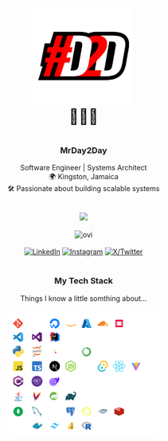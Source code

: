 <head>
  <link rel="icon" href="assets/logo_sqr.png" />
</head>

<div align="center">
    <img src="assets/logo_sqr.png" width="200px" alt="ovi" />
</div>
<div align="center">

<p style="margin: 0px; font-size: 30px;">👨🏿‍💻</p><br/>
<h3>MrDay2Day</h3> 
Software Engineer | Systems Architect<br/>
🌍 Kingston, Jamaica<br/>
🛠️ Passionate about building scalable systems

</div>

<br/>
<br/>

<div align="center">
    <img src="http://estruyf-github.azurewebsites.net/api/VisitorHit?user=mrday2day&countColorcountColor&countColor=%237B1E7B"/>
</div>

<br/>

<div align="center">
<img src="https://github-readme-stats.vercel.app/api/top-langs?username=MrDay2Day&show_icons=true&locale=en&layout=compact&theme=chartreuse-dark" alt="ovi" />

</div>

<br/>

<div align="center">
    <div>
        <a href="https://www.linkedin.com/in/dwight-thorpe-ja/" target="_blank"><img src="https://img.shields.io/badge/LinkedIn-%230077B5.svg?&style=flat-square&logo=linkedin&logoColor=white" alt="LinkedIn"></a>
        <a href="https://www.instagram.com/day2dayja/" target="_blank"><img src="https://img.shields.io/badge/Instagram-%23E4405F.svg?&style=flat-square&logo=instagram&logoColor=white" alt="Instagram"></a>
        <a href="https://twitter.com/day2dayja" target="_blank">
        <img src="https://img.shields.io/badge/X-%231DA1F2.svg?&style=flat-square&logo=Twitter&logoColor=white" alt="X/Twitter">
        </a>
    </div>
</div>

<br/>

<div align="center">
<h3>My Tech Stack</h3>
<p>Things I know a little somthing about...</p>
</div>

<div align="center">
        <img src="assets/tech.png" width="300px" style="margin: 5px;" alt="ovi" />
</div>

